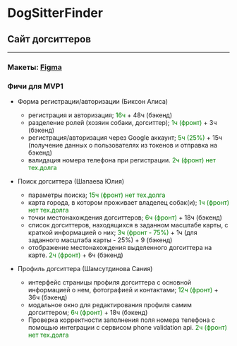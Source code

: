 # DogSitterFinder
## Сайт догситтеров
--------------------------
### Макеты: [Figma](https://www.figma.com/file/XxffsVfQXzZAovWFR1LKky/SberHubProject?type=design&node-id=0%3A1&mode=design&t=wKPq5bK26bBrxTas-1)
### Фичи для MVP1
* Форма регистрации/авторизации (Биксон Алиса)
  * регистрация и авторизация; <span style="color:green">16ч</span> + 48ч (бэкенд)
  * разделение ролей (хозяин собаки, догситтер); <font color="#008000">1ч (фронт)</font> + 3ч (бэкенд)
  * регистрация/авторизация через Google аккаунт; <font color="green">5ч (25%)</font> + 15ч (получение данных о пользователях из токенов и отправка на бэкенд)
  * валидация номера телефона при регистрации. <font color="green">2ч (фронт) нет тех.долга</font>

* Поиск догситтера (Шапаева Юлия)
  * параметры поиска; <font color="green">15ч (фронт) нет тех.долга</font>
  * карта города, в котором проживает владелец собак(и); <font color="green">1ч (фронт) нет тех.долга</font>
  * точки местонахождения догситтеров; <font color="green">6ч (фронт)</font> + 18ч (бэкенд)
  * список догситтеров, находящихся в заданном масштабе карты, с краткой информацией о них; <font color="green">3ч (фронт - 75%)</font> + 1ч (для заданного масштаба карты - 25%) + 9 (бэкенд)
  * отображение местонахождения выделенного догситтера на карте. <font color="green">2ч (фронт)</font> + 6ч (бэкенд)
 
* Профиль догситтера (Шамсутдинова Сания)
  * интерфейс страницы профиля догситтера с основной информацией о нем, фотографией и контактами; <font color="green">12ч (фронт)</font> + 36ч (бэкенд)
  * модальное окно для редактирования профиля самим догситтером; <font color="green">6ч (фронт)</font> + 18ч (бэкенд)
  * Проверка корректности заполнения поля номера телефона с помощью интеграции с сервисом phone validation api. <font color="green">2ч (фронт) нет тех.долга</font>

  
